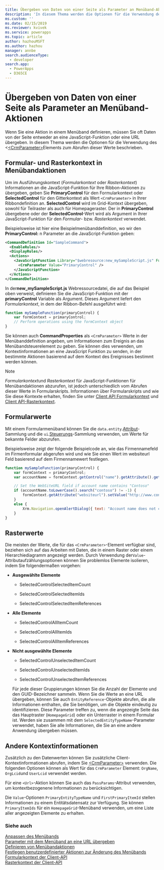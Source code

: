 ```yaml
---
title: Übergeben von Daten von einer Seite als Parameter an Menüband-Aktionen (modellgestützte Apps) | Microsoft Docs
description: 'In diesem Thema werden die Optionen für die Verwendung des Elements <CrmParameter> zum Abrufen dieser Werte beschrieben. '
ms.custom: ''
ms.date: 02/15/2019
ms.reviewer: kvivek
ms.service: powerapps
ms.topic: article
author: hazhouMSFT
ms.author: hazhou
manager: annbe
search.audienceType:
  - developer
search.app:
  - PowerApps
  - D365CE
---
```

# <a name="pass-data-from-a-page-as-a-parameter-to-ribbon-actions"></a>Übergeben von Daten von einer Seite als Parameter an Menüband-Aktionen

Wenn Sie eine Aktion in einem Menüband definieren, müssen Sie oft Daten von der Seite entweder an eine JavaScript-Funktion oder eine URL übergeben. In diesem Thema werden die Optionen für die Verwendung des <[\<CrmParameter\>](https://msdn.microsoft.com/library/gg309332.aspx)Elements zum Abrufen dieser Werte beschrieben.

## <a name="form-and-grid-context-in-ribbon-actions"></a>Formular- und Rasterkontext in Menübandaktionen

Um im Ausführungskontext (*Formularkontext* oder *Rasterkontext*) Informationen an die JavaScript-Funktion für Ihre Ribbon-Aktionen zu übergeben, geben Sie **PrimaryControl** für den Formularkontext oder **SelectedControl** für den Gitterkontext als Wert `<CrmParameter>` in Ihrer Ribbondefinition an. **SelectedControl** wird im Grid-Kontext übergeben, sowohl für Teilraster als auch für Homepageraster. Der in **PrimaryControl** übergebene oder der **SelectedControl**-Wert wird als Argument in Ihrer JavaScript-Funktion für den *Formular*- bzw. *Rasterkontext* verwendet. 

Beispielsweise ist hier eine Beispielmenübanddefinition, wo wir den **PrimaryControl:** n Parameter an die JavaScript-Funktion geben:

```xml
<CommandDefinition Id="SampleCommand">
  <EnableRules/>
  <DisplayRules/>
  <Actions>
    <JavaScriptFunction Library="$webresource:new_mySampleScript.js" FunctionName="mySampleFunction">
      <CrmParameter Value="PrimaryControl" />
    </JavaScriptFunction>
  </Actions>
</CommandDefinition>
```

In der**new_mySampleScript.js** Webressourcedatei, die auf das Beispiel oben verweist, definieren Sie die JavaScript-Funktion mit der **primaryControl** Variable als Argument. Dieses Argument liefert den *Formularkontext*, in dem der Ribbon-Befehl ausgeführt wird:

```JavaScript
function mySampleFunction(primaryControl) {
    var formContext = primaryControl;
    // Perform operations using the formContext object
}
```

Sie können auch **CommandProperties** als `<CrmParameter>` Werte in der Menübanddefinition angeben, um Informationen zum Ereignis an das Menübandsteuerelement zu geben. Sie können dies verwenden, um Kontextinformationen an eine JavaScript Funktion zu senden, in der bestimmte Aktionen basierend auf dem Kontext des Ereignisses bestimmt werden können.

> [!NOTE]
> *Formularkontext*und *Rasterkontext* für JavaScript-Funktionen für Menübandaktionen abzurufen, ist jedoch unterschiedlich vom Abrufen dieser Werte in Formularskripts. Informationen über Formularskripts und wie Sie diese Kontexte erhalten, finden Sie unter [Client API Formularkontext](clientapi/clientapi-grid-context.md) und [Client API-Rasterkontext](clientapi/clientapi-form-context.md).

## <a name="form-values"></a>Formularwerte

Mit einem Formularmenüband können Sie die `data.entity`.[Attribut](clientapi/reference/attributes.md)-Sammlung und die `ui`.[Steuerungs](clientapi/reference/controls.md)-Sammlung verwenden, um Werte für bekannte Felder abzurufen. 

Beispielsweise zeigt der folgende Beispielcode an, wie das Firmennamefeld im Firmenformular abgerufen wird und wie Sie einen Wert im websiteurl Feld basierend auf dem Firmennamewert festlegen.

```JavaScript
function mySampleFunction(primaryControl) {
    var formContext = primaryControl;    
    var accountName = formContext.getControl("name").getAttribute().getValue();    

    // Set the WebSiteURL field if account name contains "Contoso"
    if (accountName.toLowerCase().search("contoso") != -1) {
        formContext.getAttribute("websiteurl").setValue("http://www.contoso.com");
    }
    else {
        Xrm.Navigation.openAlertDialog({ text: "Account name does not contain 'Contoso'." });
    }
}
```

  
## <a name="grid-values"></a>Rasterwerte  
 Die meisten der Werte, die für das `<CrmParameter>`-Element verfügbar sind, beziehen sich auf das Arbeiten mit Daten, die in einem Raster oder einem Hierarchiediagramm angezeigt werden. Durch Verwendung der`Value`-Attributaufzählungsoptionen können Sie problemlos Elemente isolieren, indem Sie folgendermaßen vorgehen:  
  
- **Ausgewählte Elemente**  
  
    -   SelectedControlSelectedItemCount  
  
    -   SelectedControlSelectedItemIds  
  
    -   SelectedControlSelectedItemReferences  
  
- **Alle Elemente**  
  
    -   SelectedControlAllItemCount  
  
    -   SelectedControlAllItemIds  
  
    -   SelectedControlAllItemReferences  
  
- **Nicht ausgewählte Elemente**  
  
    -   SelectedControlUnselectedItemCount  
  
    -   SelectedControlUnselectedItemIds  
  
    -   SelectedControlUnselectedItemReferences  
  
  Für jede dieser Gruppierungen können Sie die Anzahl der Elemente und den GUID-Bezeichner sammeln. Wenn Sie die Werte an eine URL übergeben, können Sie auch `EntityReference`-Objekte abrufen, die alle Informationen enthalten, die Sie benötigen, um die Objekte eindeutig zu identifizieren. Diese Parameter treffen zu, wenn die angezeigte Seite das das Hauptraster (`HomepageGrid`) oder ein Unterraster in einem Formular ist. Werden sie zusammen mit dem `SelectedEntityTypeName`-Parameter verwendet, haben Sie alle Informationen, die Sie an eine andere Anwendung übergeben müssen.  
  
 
  
## <a name="other-context-information"></a>Andere Kontextinformationen  
 Zusätzlich zu den Datenwerten können Sie zusätzliche Client-Kontextinformationen abrufen, indem Sie [\<CrmParameter\>](https://msdn.microsoft.com/library/gg309332.aspx) verwenden.  Die folgenden Optionen können als Wert für das `CrmParameter` Element: `OrgName`, `OrgLcid`und `UserLcid` verwendet werden.
 
 Für eine `<Url>`-Aktion können Sie auch das `PassParams`-Attribut verwenden, um kontextbezogenene Informationen zu berücksichtigen.  
  
 Die `Value`-Optionen `PrimaryEntityTypeName` und `FirstPrimaryItemId` stellen Informationen zu einem Entitätsdatensatz zur Verfügung. Sie können `PrimaryItemIds` für ein `HomepageGrid`-Menüband verwenden, um eine Liste aller angezeigten Elemente zu erhalten.
  
### <a name="see-also"></a>Siehe auch  
 [Anpassen des Menübands](customize-commands-ribbon.md)   
 [Parameter mit dem Menüband an eine URL übergeben](pass-parameters-url-by-using-ribbon.md)    
 [Definieren von Menübandaktionen](define-ribbon-actions.md)   
 [Festlegen benutzerdefinierter Aktionen zur Änderung des Menübands](define-custom-actions-modify-ribbon.md)<br>
 [Formularkontext der Client-API](clientapi/clientapi-form-context.md)<br>
 [Rasterkontext der Client-API](clientapi/clientapi-grid-context.md)<br>
 
